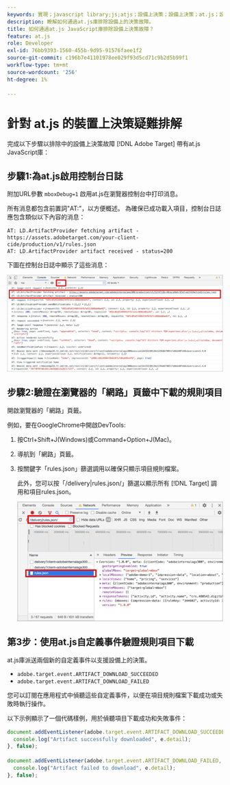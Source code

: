 ```yaml
---
keywords: 實現；javascript library;js;atjs；設備上決策；設備上決策；at.js；設備上；設備上；故障排除；故障排除
description: 瞭解如何通過at.js庫排除設備上的決策故障。
title: 如何通過at.js JavaScript庫排除設備上決策故障？
feature: at.js
role: Developer
exl-id: 76bb9393-1560-455b-9d95-91576faee1f2
source-git-commit: c196b7e41101978ee029f93d5cd71c9b2d5b99f1
workflow-type: tm+mt
source-wordcount: '256'
ht-degree: 1%

---
```


# 針對 at.js 的裝置上決策疑難排解

完成以下步驟以排除中的設備上決策故障 [!DNL Adobe Target] 帶有at.js JavaScript庫：

## 步驟1:為at.js啟用控制台日誌

附加URL參數 `mboxDebug=1` 啟用at.js在瀏覽器控制台中打印消息。

所有消息都包含前置詞&quot;AT:&quot;，以方便概述。 為確保已成功載入項目，控制台日誌應包含類似以下內容的消息：

```
AT: LD.ArtifactProvider fetching artifact - https://assets.adobetarget.com/your-client-cide/production/v1/rules.json
AT: LD.ArtifactProvider artifact received - status=200
```

下圖在控制台日誌中顯示了這些消息：

![包含項目消息的控制台日誌](/help/main/c-implementing-target/c-implementing-target-for-client-side-web/on-device-decisioning/assets/browser-console.png)

## 步驟2:驗證在瀏覽器的「網路」頁籤中下載的規則項目

開啟瀏覽器的「網路」頁籤。

例如，要在GoogleChrome中開啟DevTools:

1. 按Ctrl+Shift+J(Windows)或Command+Option+J(Mac)。
1. 導航到「網路」頁籤。
1. 按關鍵字「rules.json」篩選調用以確保只顯示項目規則檔案。

   此外，您可以按「/delivery|rules.json/」篩選以顯示所有 [!DNL Target] 調用和項目rules.json。

   ![GoogleChrome中的網路頁籤](/help/main/c-implementing-target/c-implementing-target-for-client-side-web/on-device-decisioning/assets/rule-json.png)

## 第3步：使用at.js自定義事件驗證規則項目下載

at.js庫派送兩個新的自定義事件以支援設備上的決策。

* `adobe.target.event.ARTIFACT_DOWNLOAD_SUCCEEDED`
* `adobe.target.event.ARTIFACT_DOWNLOAD_FAILED`

您可以訂閱在應用程式中偵聽這些自定義事件，以便在項目規則檔案下載成功或失敗時執行操作。

以下示例顯示了一個代碼樣例，用於偵聽項目下載成功和失敗事件：

```javascript
document.addEventListener(adobe.target.event.ARTIFACT_DOWNLOAD_SUCCEEDED, function(e) { 
  console.log("Artifact successfully downloaded", e.detail);
}, false);

document.addEventListener(adobe.target.event.ARTIFACT_DOWNLOAD_FAILED, function(e) { 
  console.log("Artifact failed to download", e.detail);
}, false);
```
